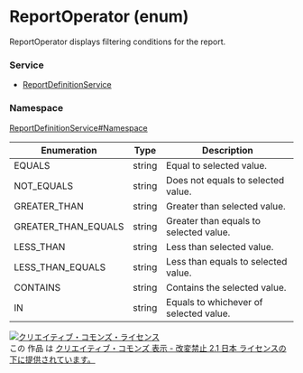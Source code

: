 # ReportOperator (enum)
ReportOperator displays filtering conditions for the report.

### Service
+ [ReportDefinitionService](../../services/ReportDefinitionService.md)

### Namespace
[ReportDefinitionService#Namespace](../../services/ReportDefinitionService.md#namespace)

| Enumeration | Type | Description |
|---|---|---|
| EQUALS| string| Equal to selected value.|
| NOT_EQUALS| string| Does not equals to selected value.|
| GREATER_THAN| string| Greater than selected value.|
| GREATER_THAN_EQUALS| string| Greater than equals to selected value.|
| LESS_THAN| string| Less than selected value. |
| LESS_THAN_EQUALS| string| Less than equals to selected value.|
| CONTAINS| string| Contains the selected value.|
| IN| string| Equals to whichever of selected value. |

<a rel="license" href="http://creativecommons.org/licenses/by-nd/2.1/jp/"><img alt="クリエイティブ・コモンズ・ライセンス" style="border-width:0" src="https://i.creativecommons.org/l/by-nd/2.1/jp/88x31.png" /></a><br />この 作品 は <a rel="license" href="http://creativecommons.org/licenses/by-nd/2.1/jp/">クリエイティブ・コモンズ 表示 - 改変禁止 2.1 日本 ライセンスの下に提供されています。</a>
